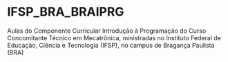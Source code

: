 # IFSP_BRA_BRAIPRG
Aulas do Componente Curricular Introdução à Programação do Curso Concomitante Técnico em Mecatrônica, ministradas no Instituto Federal de Educação, Ciência e Tecnologia (IFSP), no campus de Bragança Paulista (BRA)
